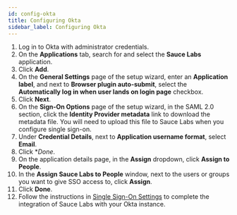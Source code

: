 ```yaml
---
id: config-okta
title: Configuring Okta
sidebar_label: Configuring Okta
---
```

1. Log in to Okta with administrator credentials.
2. On the **Applications** tab, search for and select the **Sauce Labs** application.
3. Click **Add**.
4. On the **General Settings** page of the setup wizard, enter an **Application label**, and next to **Browser plugin auto-submit**, select the **Automatically log in when user lands on login page** checkbox.
5. Click **Next**.
6. On the **Sign-On Options** page of the setup wizard, in the SAML 2.0 section, click the **Identity Provider metadata** link to download the metadata file. You will need to upload this file to Sauce Labs when you configure single sign-on.
7. Under **Credential Details**, next to **Application username format**, select **Email**.
8. Click **Done*.
9. On the application details page, in the **Assign** dropdown, click **Assign to People**.
10. In the **Assign Sauce Labs to People** window, next to the users or groups you want to give SSO access to, click **Assign**.
11. Click **Done**.
12. Follow the instructions in [Single Sign-On Settings](https://sauce-docs.com/basics/account-team-management/org-settings) to complete the integration of Sauce Labs with your Okta instance.
